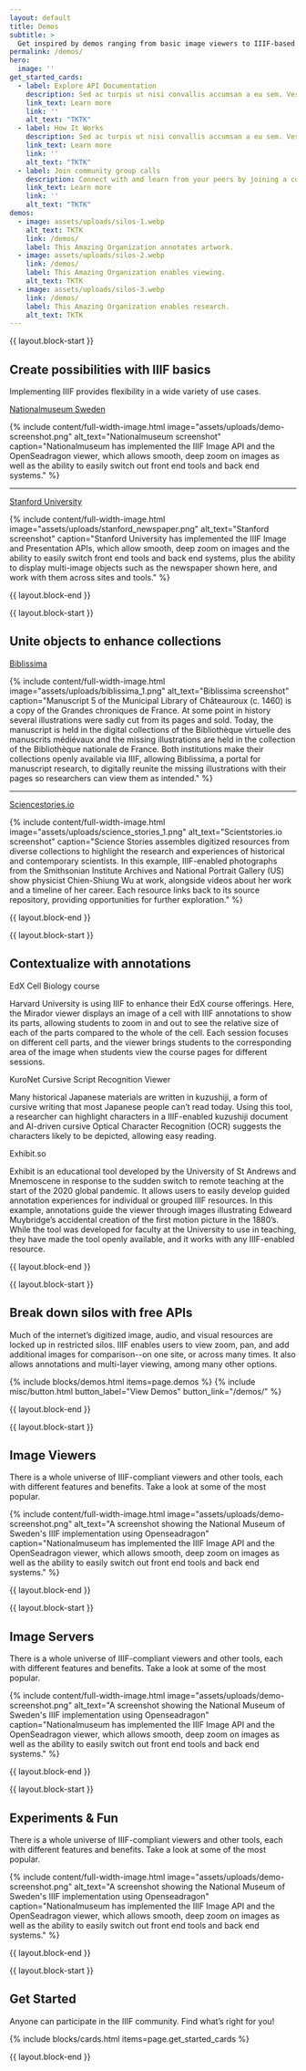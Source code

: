 ```yaml
---
layout: default
title: Demos
subtitle: >
  Get inspired by demos ranging from basic image viewers to IIIF-based machine learning character recognition built by the community.
permalink: /demos/
hero:
  image: ''
get_started_cards:
  - label: Explore API Documentation
    description: Sed ac turpis ut nisi convallis accumsan a eu sem. Vestibulum suscipit nisi nunc, in bibendum enim tempus sed.
    link_text: Learn more
    link: ''
    alt_text: "TKTK"
  - label: How It Works
    description: Sed ac turpis ut nisi convallis accumsan a eu sem. Vestibulum suscipit nisi nunc, in bibendum enim tempus sed.
    link_text: Learn more
    link: ''
    alt_text: "TKTK"
  - label: Join community group calls
    description: Connect with and learn from your peers by joining a community group, or by proposing a new one! Calls are open to everyone.
    link_text: Learn more
    link: ''
    alt_text: "TKTK"
demos:
  - image: assets/uploads/silos-1.webp
    alt_text: TKTK
    link: /demos/
    label: This Amazing Organization annotates artwork.
  - image: assets/uploads/silos-2.webp
    link: /demos/
    label: This Amazing Organization enables viewing.
    alt_text: TKTK
  - image: assets/uploads/silos-3.webp
    link: /demos/
    label: This Amazing Organization enables research.
    alt_text: TKTK
---
```


{{ layout.block-start }}

## Create possibilities with IIIF basics

Implementing IIIF provides flexibility in a wide variety of use cases.



[Nationalmuseum Sweden](http://collection.nationalmuseum.se/eMP/eMuseumPlus?service=direct/1/ResultDetailView/result.inline.lightbox.t1.collection_lightbox.$TspTitleImageLink.link&sp=13&sp=Sexhibition&sp=SfilterDefinition&sp=0&sp=2&sp=3&sp=SdetailView&sp=11&sp=Sdetail&sp=1&sp=T&sp=0&sp=Slightbox_3x4&sp=0&sp=T&sp=1#exhibitionReferences)

{% include content/full-width-image.html image="assets/uploads/demo-screenshot.png" alt_text="Nationalmuseum screenshot" caption="Nationalmuseum has implemented the IIIF Image API and the OpenSeadragon viewer, which allows smooth, deep zoom on images as well as the ability to easily switch out front end tools and back end systems." %}

--- 

[Stanford University](https://searchworks.stanford.edu/view/10384606)

{% include content/full-width-image.html image="assets/uploads/stanford_newspaper.png" alt_text="Stanford screenshot" caption="Stanford University has implemented the IIIF Image and Presentation APIs, which allow smooth, deep zoom on images and the ability to easily switch front end tools and back end systems, plus the ability to display multi-image objects such as the newspaper shown here, and work with them across sites and tools." %}



{{ layout.block-end }}


{{ layout.block-start }}

## Unite objects to enhance collections

[Biblissima](https://demos.biblissima.fr/chateauroux/osd-demo/)         

{% include content/full-width-image.html image="assets/uploads/biblissima_1.png" alt_text="Biblissima screenshot" caption="Manuscript 5 of the Municipal Library of Châteauroux (c. 1460) is a copy of the Grandes chroniques de France. At some point in history several illustrations were sadly cut from its pages and sold. Today, the manuscript is held in the digital collections of the Bibliothèque virtuelle des manuscrits médiévaux and the missing illustrations are held in the collection of the Bibliothèque nationale de France. Both institutions make their collections openly available via IIIF, allowing Biblissima, a portal for manuscript research, to digitally reunite the missing illustrations with their pages so researchers can view them as intended." %}

--- 

[Sciencestories.io](http://www.sciencestories.io/Q450317?moment=0)

{% include content/full-width-image.html image="assets/uploads/science_stories_1.png" alt_text="Scientstories.io screenshot" caption="Science Stories assembles digitized resources from diverse collections to highlight the research and experiences of historical and contemporary scientists. In this example, IIIF-enabled photographs from the Smithsonian Institute Archives and National Portrait Gallery (US) show physicist Chien-Shiung Wu at work, alongside videos about her work and a timeline of her career. Each resource links back to its source repository, providing opportunities for further exploration." %}


{{ layout.block-end }}

{{ layout.block-start }}

## Contextualize with annotations

EdX Cell Biology course

Harvard University is using IIIF to enhance their EdX course offerings. Here, the Mirador viewer displays an image of a cell with IIIF annotations to show its parts, allowing students to zoom in and out to see the relative size of each of the parts compared to the whole of the cell. Each session focuses on different cell parts, and the viewer brings students to the corresponding area of the image when students view the course pages for different sessions.

KuroNet Cursive Script Recognition Viewer

Many historical Japanese materials are written in kuzushiji, a form of cursive writing that most Japanese people can’t read today. Using this tool, a researcher can highlight characters in a IIIF-enabled kuzushiji document and AI-driven cursive Optical Character Recognition (OCR) suggests the characters likely to be depicted, allowing easy reading.

Exhibit.so 


Exhibit is an educational tool developed by the University of St Andrews and Mnemoscene in response to the sudden switch to remote teaching at the start of the 2020 global pandemic. It allows users to easily develop guided annotation experiences for individual or grouped IIIF resources. In this example, annotations guide the viewer through images illustrating Edweard Muybridge’s accidental creation of the first motion picture in the 1880’s. While the tool was developed for faculty at the University to use in teaching, they have made the tool openly available, and it works with any IIIF-enabled resource. 


{{ layout.block-end }}

{{ layout.block-start }}

## Break down silos with free APIs
Much of the internet’s digitized image, audio, and visual resources are locked up in restricted silos. IIIF enables users to view zoom, pan, and add additional images for comparison--on one site, or across many times. It also allows annotations and multi-layer viewing, among many other options.

{% include blocks/demos.html items=page.demos %}
{% include misc/button.html button_label="View Demos" button_link="/demos/" %}

{{ layout.block-end }}


{{ layout.block-start }}


## Image Viewers

There is a whole universe of IIIF-compliant viewers and other tools, each with different features and benefits. Take a look at some of the most popular.

{% include content/full-width-image.html image="assets/uploads/demo-screenshot.png" alt_text="A screenshot showing the National Museum of Sweden's IIIF implementation using Openseadragon" caption="Nationalmuseum has implemented the IIIF Image API and the OpenSeadragon viewer, which allows smooth, deep zoom on images as well as the ability to easily switch out front end tools and back end systems." %}

{{ layout.block-end }}

{{ layout.block-start }}

## Image Servers

There is a whole universe of IIIF-compliant viewers and other tools, each with different features and benefits. Take a look at some of the most popular.

{% include content/full-width-image.html image="assets/uploads/demo-screenshot.png" alt_text="A screenshot showing the National Museum of Sweden's IIIF implementation using Openseadragon" caption="Nationalmuseum has implemented the IIIF Image API and the OpenSeadragon viewer, which allows smooth, deep zoom on images as well as the ability to easily switch out front end tools and back end systems." %}

{{ layout.block-end }}

{{ layout.block-start }}

## Experiments & Fun

There is a whole universe of IIIF-compliant viewers and other tools, each with different features and benefits. Take a look at some of the most popular.

{% include content/full-width-image.html image="assets/uploads/demo-screenshot.png" alt_text="A screenshot showing the National Museum of Sweden's IIIF implementation using Openseadragon" caption="Nationalmuseum has implemented the IIIF Image API and the OpenSeadragon viewer, which allows smooth, deep zoom on images as well as the ability to easily switch out front end tools and back end systems." %}

{{ layout.block-end }}


{{ layout.block-start }}

## Get Started
Anyone can participate in the IIIF community. Find what’s right for you!

{% include blocks/cards.html items=page.get_started_cards %}

{{ layout.block-end }}
